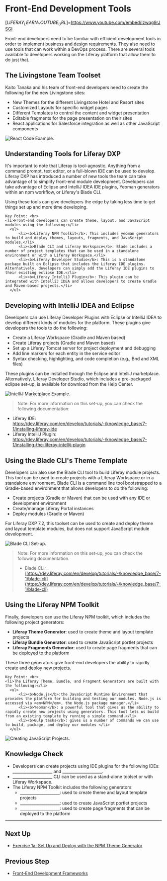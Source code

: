 # Front-End Development Tools

[$LIFERAY_LEARN_YOUTUBE_URL$]=https://www.youtube.com/embed/Izwqg9rJSGI

Front-end developers need to be familiar with efficient development tools in order to implement business and design requirements. They also need to use tools that can work within a DevOps process. There are several tools available to developers working on the Liferay platform that allow them to do just that. 

## The Livingstone Team Toolset

Kaito Tanaka and his team of front-end developers need to create the following for the new Livingstone sites:
* New Themes for the different Livingstone Hotel and Resort sites
* Customized Layouts for specific widget pages
* Different Templates to control the content and widget presentation 
* Editable fragments for the page presentation on their sites
* React applications for Salesforce integration as well as other JavaScript components

![React Code Example.](./images/react-example.png)

## Understanding Tools for Liferay DXP

It's important to note that Liferay is tool-agnostic. Anything from a command prompt, text editor, or a full-blown IDE can be used to develop. Liferay DXP has introduced a number of new tools the team can take advantage of to simplify front-end module development. Developers can take advantage of Eclipse and IntelliJ IDEA IDE plugins, Yeoman generators within an npm workflow, or Liferay's Blade CLI.

Using these tools can give developers the edge by taking less time to get things set up and more time developing.

```{important}
Key Point: <br>
<li>Front-end developers can create theme, layout, and JavaScript modules using the following:</li>
  <ul>
      <li><b>Liferay NPM Toolkit</b>: This includes yeoman generators to build and deploy themes, layouts, fragments, and JavaScript modules.</li>
      <li><b>Blade CLI and Liferay Workspace</b>: Blade includes a number of project templates that can be used in a standalone environment or with a Liferay Workspace.</li>
      <li><b>Liferay Developer Studio</b>: This is a standalone package built on Eclipse that includes the Liferay IDE plugins. Alternatively, developers can simply add the Liferay IDE plugins to their existing eclipse IDE.</li>
      <li><b>Liferay IntelliJ Plugin</b>: This plugin can be integrated with IntelliJ IDEA and allows developers to create Gradle and Maven-based projects.</li>
  </ul>
```

## Developing with IntelliJ IDEA and Eclipse

Developers can use Liferay Developer Plugins with Eclipse or IntelliJ IDEA to develop different kinds of modules for the platform. These plugins give developers the tools to do the following:
* Create a Liferay Workspace (Gradle and Maven based)
* Create Liferay projects (Gradle and Maven based)
* Set up a Liferay Tomcat server for project deployment and debugging
* Add line markers for each entity in the service editor
* Syntax checking, highlighting, and code completion (e.g., Bnd and XML files)

These plugins can be installed through the Eclipse and IntelliJ marketplace. Alternatively, Liferay Developer Studio, which includes a pre-packaged eclipse set-up, is available for download from the Help Center.

![IntelliJ Marketplace Example.](./images/intellij-marketplace-installation.png)

> Note: For more information on this set-up, you can check the following documentation:
* Liferay IDE: https://dev.liferay.com/en/develop/tutorials/-/knowledge_base/7-1/installing-liferay-ide
* Liferay IntelliJ Plugin: https://dev.liferay.com/en/develop/tutorials/-/knowledge_base/7-1/installing-the-liferay-intellij-plugin

## Using the Blade CLI's Theme Template

Developers can also use the Blade CLI tool to build Liferay module projects. This tool can be used to create projects with a Liferay Workspace or in a standalone environment. Blade CLI is a command line tool bootstrapped to a Gradle-based environment that allows developers to do the following:
* Create projects (Gradle or Maven) that can be used with any IDE or development environment
* Create/manage Liferay Portal instances
* Deploy modules (Gradle or Maven)

For Liferay DXP 7.2, this toolset can be used to create and deploy theme and layout template modules, but does not support JavaScript module development.

![Blade CLI Set-up.](./images/blade-installer-workspace-init.png)

> Note: For more information on this set-up, you can check the following documentation.
> * Blade CLI: [https://dev.liferay.com/en/develop/tutorials/-/knowledge_base/7-1/blade-cli](https://dev.liferay.com/en/develop/tutorials/-/knowledge_base/7-1/blade-cli)

## Using the Liferay NPM Toolkit

Finally, developers can use the Liferay NPM toolkit, which includes the following project generators:
* **Liferay Theme Generator**: used to create theme and layout template projects
* **Liferay Bundle Generator**: used to create JavaScript portlet projects
* **Liferay Fragments Generator**: used to create page fragments that can be deployed to the platform

These three generators give front-end developers the ability to rapidly create and deploy new projects.

```{important}
Key Point: <br>
<li>The Liferay Theme, Bundle, and Fragment Generators are built with the following:</li>
  <ul>
      <li><b>Node.js</b>:the JavaScript Runtime Environment that provides the platform for building and testing our modules. Node.js is accessed via <em>NPM</em>, the Node.js package manager.</li>
      <li><b>Yeoman</b>: a powerful tool that gives us the ability to rapidly create new projects using generators. This tool lets us build from an existing template by running a simple command.</li>
      <li><b>Gulp tasks</b>: gives us a number of commands we can use to build, package, and deploy our modules </li>
  </ul>
```

![Creating JavaScript Projects.](./images/liferay-bundle-projects.png)

## Knowledge Check

* Developers can create projects using IDE plugins for the following IDEs: ____________________ and  ____________________.
* ____________________ CLI can be used as a stand-alone toolset or with Liferay Workspace.
* The Liferay NPM Toolkit includes the following generators:
  * ____________________: used to create theme and layout template projects
  * ____________________: used to create JavaScript portlet projects
  * ____________________: used to create page fragments that can be deployed to the platform

---

## Next Up

* [Exercise 1a: Set Up and Deploy with the NPM Theme Generator](./exercise-1a-set-up-and-deploy-with-npm-theme-generator.md)

## Previous Step

* [Front-End Development Frameworks](./front-end-development-frameworks.md)